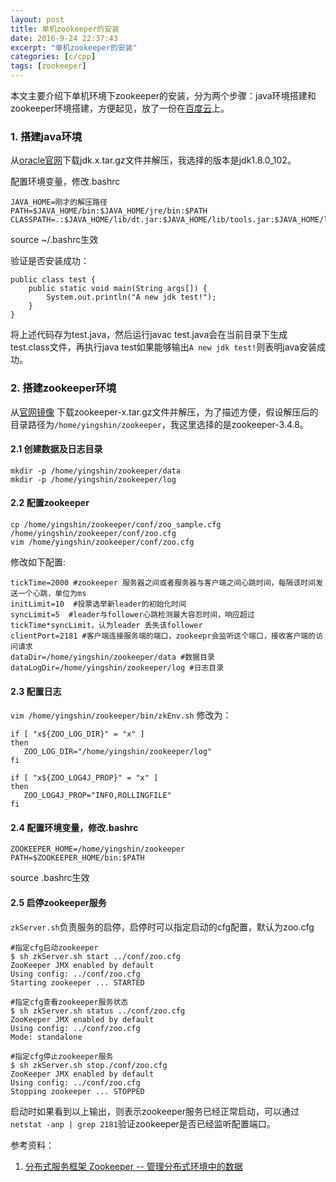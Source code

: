 ```yaml
---
layout: post
title: 单机zookeeper的安装
date: 2016-9-24 22:37:43
excerpt: "单机zookeeper的安装"
categories: [c/cpp]
tags: [zookeeper]
---
```


本文主要介绍下单机环境下zookeeper的安装，分为两个步骤：java环境搭建和zookeeper环境搭建，方便起见，放了一份在[百度云](http://pan.baidu.com/s/1kVPjbRx)上。

<!--more-->

### 1. 搭建java环境

从[oracle官网](http://www.oracle.com/technetwork/java/javase/downloads/index.html)下载jdk.x.tar.gz文件并解压，我选择的版本是jdk1.8.0_102。

配置环境变量，修改.bashrc

```
JAVA_HOME=刚才的解压路径
PATH=$JAVA_HOME/bin:$JAVA_HOME/jre/bin:$PATH
CLASSPATH=.:$JAVA_HOME/lib/dt.jar:$JAVA_HOME/lib/tools.jar:$JAVA_HOME/lib:$JAVA_HOME/jre/lib:$JAVA_HOME/jre/lib/rt.jar:$CLASSPATH
```

source ~/.bashrc生效

验证是否安装成功：

```
public class test {
    public static void main(String args[]) {
        System.out.println("A new jdk test!");
    }
}
```
将上述代码存为test.java，然后运行javac test.java会在当前目录下生成test.class文件，再执行java test如果能够输出`A new jdk test!`则表明java安装成功。

### 2. 搭建zookeeper环境

从[官网镜像](http://mirror.bjtu.edu.cn/apache/zookeeper/stable/)
下载zookeeper-x.tar.gz文件并解压，为了描述方便，假设解压后的目录路径为`/home/yingshin/zookeeper`，我这里选择的是zookeeper-3.4.8。

#### 2.1 创建数据及日志目录

```
mkdir -p /home/yingshin/zookeeper/data
mkdir -p /home/yingshin/zookeeper/log
```

#### 2.2 配置zookeeper

```
cp /home/yingshin/zookeeper/conf/zoo_sample.cfg /home/yingshin/zookeeper/conf/zoo.cfg
vim /home/yingshin/zookeeper/conf/zoo.cfg
```

修改如下配置:

```
tickTime=2000 #zookeeper 服务器之间或者服务器与客户端之间心跳时间，每隔该时间发送一个心跳，单位为ms
initLimit=10  #投票选举新leader的初始化时间
syncLimit=5  #leader与follower心跳检测最大容忍时间，响应超过tickTime*syncLimit，认为leader 丢失该follower
clientPort=2181 #客户端连接服务端的端口，zookeepr会监听这个端口，接收客户端的访问请求
dataDir=/home/yingshin/zookeeper/data #数据目录
dataLogDir=/home/yingshin/zookeeper/log #日志目录
```

#### 2.3 配置日志

`vim /home/yingshin/zookeeper/bin/zkEnv.sh` 修改为：

```
if [ "x${ZOO_LOG_DIR}" = "x" ]  
then  
   ZOO_LOG_DIR="/home/yingshin/zookeeper/log"  
fi  

if [ "x${ZOO_LOG4J_PROP}" = "x" ]  
then  
   ZOO_LOG4J_PROP="INFO,ROLLINGFILE"  
fi
```

#### 2.4 配置环境变量，修改.bashrc

```
ZOOKEEPER_HOME=/home/yingshin/zookeeper
PATH=$ZOOKEEPER_HOME/bin:$PATH
```

source .bashrc生效

#### 2.5 启停zookeeper服务

`zkServer.sh`负责服务的启停，启停时可以指定启动的cfg配置，默认为zoo.cfg


```
#指定cfg启动zookeeper
$ sh zkServer.sh start ../conf/zoo.cfg
ZooKeeper JMX enabled by default
Using config: ../conf/zoo.cfg
Starting zookeeper ... STARTED

#指定cfg查看zookeeper服务状态
$ sh zkServer.sh status ../conf/zoo.cfg 
ZooKeeper JMX enabled by default
Using config: ../conf/zoo.cfg
Mode: standalone

#指定cfg停止zookeeper服务
$ sh zkServer.sh stop./conf/zoo.cfg
ZooKeeper JMX enabled by default
Using config: ../conf/zoo.cfg
Stopping zookeeper ... STOPPED
```

启动时如果看到以上输出，则表示zookeeper服务已经正常启动，可以通过`netstat -anp | grep 2181`验证zookeeper是否已经监听配置端口。


参考资料：

1. [分布式服务框架 Zookeeper -- 管理分布式环境中的数据](http://www.ibm.com/developerworks/cn/opensource/os-cn-zookeeper/)

